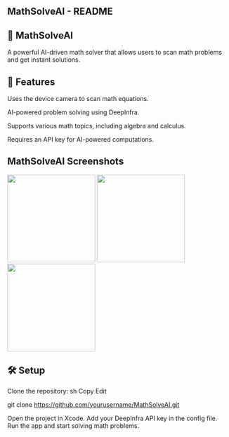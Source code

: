 ## MathSolveAI - README

## 🔢 MathSolveAI

A powerful AI-driven math solver that allows users to scan math problems and get instant solutions.

## 📌 Features

Uses the device camera to scan math equations.

AI-powered problem solving using DeepInfra.

Supports various math topics, including algebra and calculus.

Requires an API key for AI-powered computations.

## MathSolveAI Screenshots

<img src="https://github.com/user-attachments/assets/bfd39490-0f49-4440-af3f-649de936fb50" width="200">

<img src="https://github.com/user-attachments/assets/19ff8313-c6bc-4fe0-ab69-241f2c232671" width="200">

<img src="https://github.com/user-attachments/assets/df6abb39-73ef-46c4-b74f-412cbd1927fc" width="200">

## 🛠️ Setup

Clone the repository:
sh
Copy
Edit

git clone https://github.com/yourusername/MathSolveAI.git

Open the project in Xcode.
Add your DeepInfra API key in the config file.
Run the app and start solving math problems.
